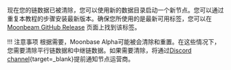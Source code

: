 现在您的链数据已被清除，您可以使用新的数据目录启动一个新节点。您可以通过重复本教程的步骤安装最新版本。确保您所使用的是最新可用标签，您可以在[Moonbeam GitHub Release](https://github.com/moonbeam-foundation/moonbeam/releases/) 页面上找到该标签。

!!! 注意事项
    根据需要，Moonbase Alpha可能被会清除和重置。在这些情况下，您需要清除平行链数据和中继链数据。如果需要清除，将通过[Discord channel](https://discord.gg/PfpUATX){target=\_blank}提前通知节点运营商。
